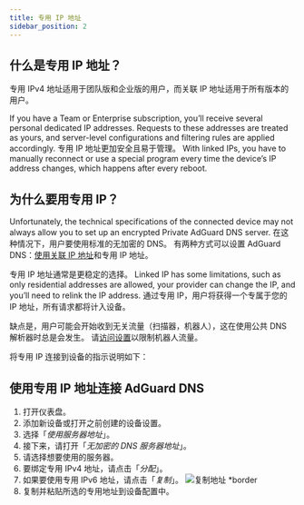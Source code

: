 ```yaml
---
title: 专用 IP 地址
sidebar_position: 2
---
```


## 什么是专用 IP 地址？

专用 IPv4 地址适用于团队版和企业版的用户，而关联 IP 地址适用于所有版本的用户。

If you have a Team or Enterprise subscription, you’ll receive several personal dedicated IP addresses. Requests to these addresses are treated as yours, and server-level configurations and filtering rules are applied accordingly. 专用 IP 地址更加安全且易于管理。 With linked IPs, you have to manually reconnect or use a special program every time the device’s IP address changes, which happens after every reboot.

## 为什么要用专用 IP？

Unfortunately, the technical specifications of the connected device may not always allow you to set up an encrypted Private AdGuard DNS server. 在这种情况下，用户要使用标准的无加密的 DNS。 有两种方式可以设置 AdGuard DNS：[使用关联 IP 地址](/private-dns/connect-devices/other-options/linked-ip.md)和专用 IP 地址。

专用 IP 地址通常是更稳定的选择。 Linked IP has some limitations, such as only residential addresses are allowed, your provider can change the IP, and you’ll need to relink the IP address. 通过专用 IP，用户将获得一个专属于您的 IP 地址，所有请求都将计入设备。

缺点是，用户可能会开始收到无关流量（扫描器，机器人），这在使用公共 DNS 解析器时总是会发生。 请[访问设置](/private-dns/server-and-settings/access.md)以限制机器人流量。

将专用 IP 连接到设备的指示说明如下：

## 使用专用 IP 地址连接 AdGuard DNS

1. 打开仪表盘。
2. 添加新设备或打开之前创建的设备设置。
3. 选择「_使用服务器地址_」。
4. 接下来，请打开「_无加密的 DNS 服务器地址_」。
5. 请选择想要使用的服务器。
6. 要绑定专用 IPv4 地址，请点击「_分配_」。
7. 如果要使用专用 IPv6 地址，请点击「_复制_」。
    ![复制地址 \*border](https://cdn.adtidy.org/content/kb/dns/private/new_dns/connect/dedicated_step7.png)
8. 复制并粘贴所选的专用地址到设备配置中。
